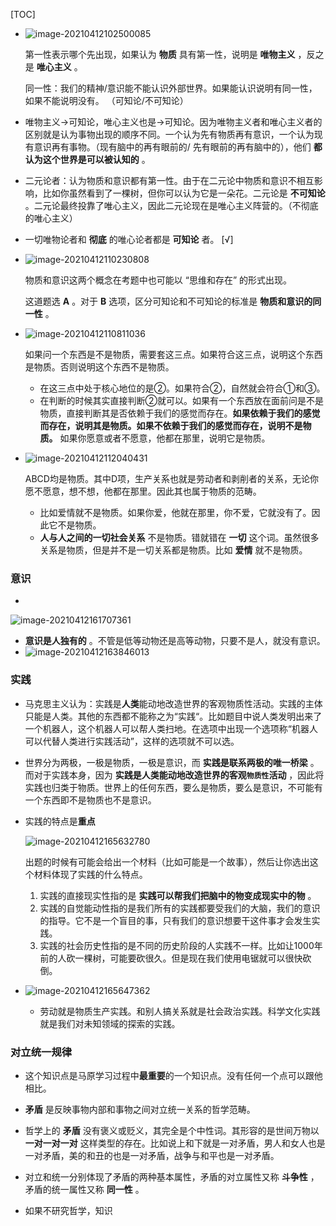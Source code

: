 [TOC]

+ ![image-20210412102500085](https://cdn.jsdelivr.net/gh/smallzhong/new-picgo-pic-bed@master/image-20210412102500085.png)

  第一性表示哪个先出现，如果认为 **物质** 具有第一性，说明是 **唯物主义** ，反之是 **唯心主义** 。

  同一性：我们的精神/意识能不能认识外部世界。如果能认识说明有同一性，如果不能说明没有。 （可知论/不可知论）

+ 唯物主义->可知论，唯心主义也是->可知论。因为唯物主义者和唯心主义者的区别就是认为事物出现的顺序不同。一个认为先有物质再有意识，一个认为现有意识再有事物。（现有脑中的再有眼前的/ 先有眼前的再有脑中的），他们 **都认为这个世界是可以被认知的** 。

+ 二元论者：认为物质和意识都有第一性。由于在二元论中物质和意识不相互影响，比如你虽然看到了一棵树，但你可以认为它是一朵花。二元论是 **不可知论** 。二元论最终投靠了唯心主义，因此二元论现在是唯心主义阵营的。（不彻底的唯心主义）

+ 一切唯物论者和 **彻底** 的唯心论者都是 **可知论** 者。 [√]

+ ![image-20210412110230808](https://cdn.jsdelivr.net/gh/smallzhong/new-picgo-pic-bed@master/image-20210412110230808.png)

  物质和意识这两个概念在考题中也可能以 “思维和存在” 的形式出现。

  这道题选 **A** 。对于 **B** 选项，区分可知论和不可知论的标准是 **物质和意识的同一性** 。

+ ![image-20210412110811036](https://cdn.jsdelivr.net/gh/smallzhong/new-picgo-pic-bed@master/image-20210412110811036.png)

  如果问一个东西是不是物质，需要套这三点。如果符合这三点，说明这个东西是物质。否则说明这个东西不是物质。

  + 在这三点中处于核心地位的是②。如果符合②，自然就会符合①和③。
  + 在判断的时候其实直接判断②就可以。如果有一个东西放在面前问是不是物质，直接判断其是否依赖于我们的感觉而存在。**如果依赖于我们的感觉而存在，说明其是物质。如果不依赖于我们的感觉而存在，说明不是物质。** 如果你愿意或者不愿意，他都在那里，说明它是物质。

+ ![image-20210412112040431](https://cdn.jsdelivr.net/gh/smallzhong/new-picgo-pic-bed@master/image-20210412112040431.png)

  ABCD均是物质。其中D项，生产关系也就是劳动者和剥削者的关系，无论你愿不愿意，想不想，他都在那里。因此其也属于物质的范畴。

  + 比如爱情就不是物质。如果你爱，他就在那里，你不爱，它就没有了。因此它不是物质。
  + **人与人之间的一切社会关系** 不是物质。错就错在 **一切** 这个词。虽然很多关系是物质，但是并不是一切关系都是物质。比如 **爱情** 就不是物质。

### 意识

+ 

![image-20210412161707361](https://cdn.jsdelivr.net/gh/smallzhong/new-picgo-pic-bed@master/image-20210412161707361.png)

+ **意识是人独有的** 。不管是低等动物还是高等动物，只要不是人，就没有意识。
+ ![image-20210412163846013](https://cdn.jsdelivr.net/gh/smallzhong/new-picgo-pic-bed@master/image-20210412163846013.png)

### 实践

+ 马克思主义认为：实践是**人类**能动地改造世界的客观物质性活动。实践的主体只能是人类。其他的东西都不能称之为“实践“。比如题目中说人类发明出来了一个机器人，这个机器人可以帮人类扫地。在选项中出现一个选项称“机器人可以代替人类进行实践活动”，这样的选项就不可以选。

+ 世界分为两极，一极是物质，一极是意识，而 **实践是联系两极的唯一桥梁** 。而对于实践本身，因为 **实践是人类能动地改造世界的客观`物质性`活动** ，因此将实践也归类于物质。世界上的任何东西，要么是物质，要么是意识，不可能有一个东西即不是物质也不是意识。

+ 实践的特点是**重点**

  ![image-20210412165632780](https://cdn.jsdelivr.net/gh/smallzhong/new-picgo-pic-bed@master/image-20210412165632780.png)

  出题的时候有可能会给出一个材料（比如可能是一个故事），然后让你选出这个材料体现了实践的什么特点。

  1. 实践的直接现实性指的是 **实践可以帮我们把脑中的物变成现实中的物** 。
  2. 实践的自觉能动性指的是我们所有的实践都要受我们的大脑，我们的意识的指导。它不是一个盲目的事，只有我们的意识想要干这件事才会发生实践。
  3. 实践的社会历史性指的是不同的历史阶段的人实践不一样。比如让1000年前的人砍一棵树，可能要砍很久。但是现在我们使用电锯就可以很快砍倒。

+ ![image-20210412165647362](https://cdn.jsdelivr.net/gh/smallzhong/new-picgo-pic-bed@master/image-20210412165647362.png)

  + 劳动就是物质生产实践。和别人搞关系就是社会政治实践。科学文化实践就是我们对未知领域的探索的实践。

### 对立统一规律

+ 这个知识点是马原学习过程中**最重要**的一个知识点。没有任何一个点可以跟他相比。
+ **矛盾** 是反映事物内部和事物之间对立统一关系的哲学范畴。
+ 哲学上的 **矛盾** 没有褒义或贬义，其完全是个中性词。其形容的是世间万物以 **一对一对一对** 这样类型的存在。比如说上和下就是一对矛盾，男人和女人也是一对矛盾，美的和丑的也是一对矛盾，战争与和平也是一对矛盾。

+ 对立和统一分别体现了矛盾的两种基本属性，矛盾的对立属性又称 **斗争性** ，矛盾的统一属性又称 **同一性** 。
+ 如果不研究哲学，知识

